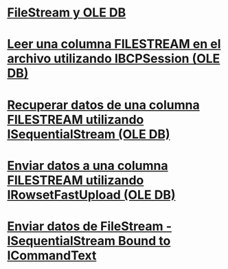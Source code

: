 # [FileStream y OLE DB](filestream-and-ole-db.md)
# [Leer una columna FILESTREAM en el archivo utilizando IBCPSession (OLE DB)](read-a-filestream-column-to-file-using-ibcpsession-ole-db.md)
# [Recuperar datos de una columna FILESTREAM utilizando ISequentialStream (OLE DB)](retrieve-data-from-a-filestream-column-using-isequentialstream-ole-db.md)
# [Enviar datos a una columna FILESTREAM utilizando IRowsetFastUpload (OLE DB)](send-data-to-a-filestream-column-using-irowsetfastupload-ole-db.md)
# [Enviar datos de FileStream - ISequentialStream Bound to ICommandText](send-data-to-filestream-isequentialstream-bound-to-icommandtext.md)
